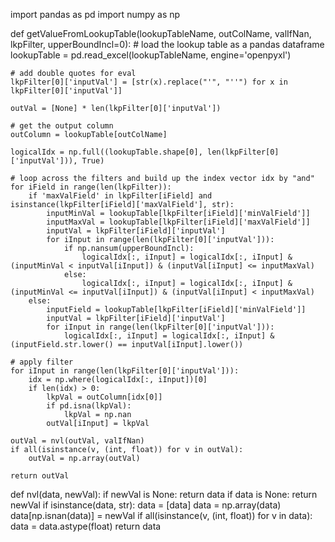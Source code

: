import pandas as pd
import numpy as np

def getValueFromLookupTable(lookupTableName, outColName, valIfNan, lkpFilter, upperBoundIncl=0):
    # load the lookup table as a pandas dataframe
    lookupTable = pd.read_excel(lookupTableName, engine='openpyxl')

    # add double quotes for eval
    lkpFilter[0]['inputVal'] = [str(x).replace("'", "''") for x in lkpFilter[0]['inputVal']]

    outVal = [None] * len(lkpFilter[0]['inputVal'])

    # get the output column
    outColumn = lookupTable[outColName]

    logicalIdx = np.full((lookupTable.shape[0], len(lkpFilter[0]['inputVal'])), True)

    # loop across the filters and build up the index vector idx by "and" 
    for iField in range(len(lkpFilter)):
        if 'maxValField' in lkpFilter[iField] and isinstance(lkpFilter[iField]['maxValField'], str):
            inputMinVal = lookupTable[lkpFilter[iField]['minValField']]
            inputMaxVal = lookupTable[lkpFilter[iField]['maxValField']]
            inputVal = lkpFilter[iField]['inputVal']
            for iInput in range(len(lkpFilter[0]['inputVal'])):
                if np.nansum(upperBoundIncl):
                    logicalIdx[:, iInput] = logicalIdx[:, iInput] & (inputMinVal < inputVal[iInput]) & (inputVal[iInput] <= inputMaxVal)
                else:
                    logicalIdx[:, iInput] = logicalIdx[:, iInput] & (inputMinVal <= inputVal[iInput]) & (inputVal[iInput] < inputMaxVal)
        else:
            inputField = lookupTable[lkpFilter[iField]['minValField']]
            inputVal = lkpFilter[iField]['inputVal']
            for iInput in range(len(lkpFilter[0]['inputVal'])):
                logicalIdx[:, iInput] = logicalIdx[:, iInput] & (inputField.str.lower() == inputVal[iInput].lower())

    # apply filter
    for iInput in range(len(lkpFilter[0]['inputVal'])):
        idx = np.where(logicalIdx[:, iInput])[0]
        if len(idx) > 0:
            lkpVal = outColumn[idx[0]]
            if pd.isna(lkpVal):
                lkpVal = np.nan
            outVal[iInput] = lkpVal

    outVal = nvl(outVal, valIfNan)
    if all(isinstance(v, (int, float)) for v in outVal):
        outVal = np.array(outVal)

    return outVal

def nvl(data, newVal):
    if newVal is None:
        return data
    if data is None:
        return newVal
    if isinstance(data, str):
        data = [data]
    data = np.array(data)
    data[np.isnan(data)] = newVal
    if all(isinstance(v, (int, float)) for v in data):
        data = data.astype(float)
    return data
